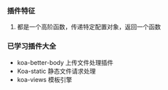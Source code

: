 ### 插件特征

1. 都是一个高阶函数，传递特定配置对象，返回一个函数





### 已学习插件大全

- koa-better-body   上传文件处理插件
- Koa-static   静态文件请求处理
- koa-views  模板引擎